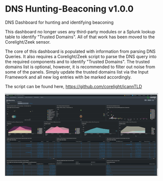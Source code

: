 # DNS Hunting-Beaconing v1.0.0

DNS Dashboard for hunting and identifying beaconing

This dashboard no longer uses any third-party modules or a Splunk lookup table to identify "Trusted Domains".  All of that work has been moved to the Corelight/Zeek sensor.

The core of this dashboard is populated with information from parsing DNS Queries.  It also requires a Corelight/Zeek script to parse the DNS query into the required components and to identify "Trusted Domains".  The trusted domains list is optional, however, it is recommended to filter out noise from some of the panels.  Simply update the trusted domains list via the Input Framework and all new log entries with be marked accordingly.

The script can be found here, https://github.com/corelight/icannTLD

![Dashboard Screenshot](https://github.com/corelight/Dashboards-Splunk-DNS-Hunting-Beaconing/blob/master/images/DNS%20Beaconing%20v1.0.0.jpg)